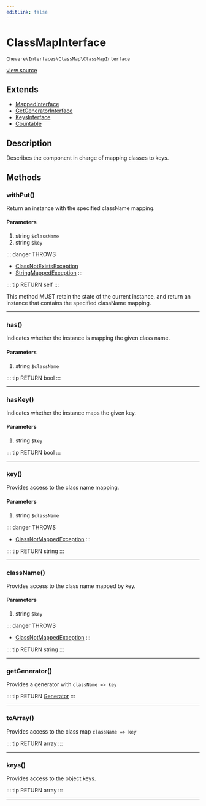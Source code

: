 ```yaml
---
editLink: false
---
```


# ClassMapInterface

`Chevere\Interfaces\ClassMap\ClassMapInterface`

[view source](https://github.com/chevere/chevere/blob/master/src/Chevere/Interfaces/ClassMap/ClassMapInterface.php)

## Extends

- [MappedInterface](../DataStructure/MappedInterface.md)
- [GetGeneratorInterface](../DataStructure/GetGeneratorInterface.md)
- [KeysInterface](../DataStructure/KeysInterface.md)
- [Countable](https://www.php.net/manual/class.countable)

## Description

Describes the component in charge of mapping classes to keys.

## Methods

### withPut()

Return an instance with the specified className mapping.

#### Parameters

1. string `$className`
2. string `$key`

::: danger THROWS
- [ClassNotExistsException](../../Exceptions/ClassMap/ClassNotExistsException.md) 
- [StringMappedException](../../Exceptions/ClassMap/StringMappedException.md) 
:::

::: tip RETURN
self
:::

This method MUST retain the state of the current instance, and return
an instance that contains the specified className mapping.

---

### has()

Indicates whether the instance is mapping the given class name.

#### Parameters

1. string `$className`

::: tip RETURN
bool
:::

---

### hasKey()

Indicates whether the instance maps the given key.

#### Parameters

1. string `$key`

::: tip RETURN
bool
:::

---

### key()

Provides access to the class name mapping.

#### Parameters

1. string `$className`

::: danger THROWS
- [ClassNotMappedException](../../Exceptions/ClassMap/ClassNotMappedException.md) 
:::

::: tip RETURN
string
:::

---

### className()

Provides access to the class name mapped by key.

#### Parameters

1. string `$key`

::: danger THROWS
- [ClassNotMappedException](../../Exceptions/ClassMap/ClassNotMappedException.md) 
:::

::: tip RETURN
string
:::

---

### getGenerator()

Provides a generator with `className => key`

::: tip RETURN
[Generator](https://www.php.net/manual/class.generator)
:::

---

### toArray()

Provides access to the class map `className => key`

::: tip RETURN
array
:::

---

### keys()

Provides access to the object keys.

::: tip RETURN
array
:::

---
